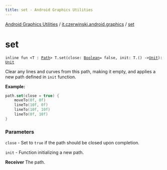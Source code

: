 ```yaml
---
title: set - Android Graphics Utilities
---
```


[Android Graphics Utilities](../index.html) / [it.czerwinski.android.graphics](index.html) / [set](./set.html)

# set

`inline fun <T : `[`Path`](https://developer.android.com/reference/android/graphics/Path.html)`> T.set(close: `[`Boolean`](https://kotlinlang.org/api/latest/jvm/stdlib/kotlin/-boolean/index.html)` = false, init: T.() -> `[`Unit`](https://kotlinlang.org/api/latest/jvm/stdlib/kotlin/-unit/index.html)`): `[`Unit`](https://kotlinlang.org/api/latest/jvm/stdlib/kotlin/-unit/index.html)

Clear any lines and curves from this path, making it empty,
and applies a new path defined in `init` function.

**Example:**

``` kotlin
path.set(close = true) {
    moveTo(0f, 0f)
    lineTo(10f, 0f)
    lineTo(10f, 10f)
    lineTo(0f, 10f)
}
```

### Parameters

`close` - Set to `true` if the path should be closed upon completion.

`init` - Function initializing a new path.

**Receiver**
The path.

